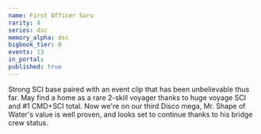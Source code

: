 ```yaml
---
name: First Officer Saru
rarity: 4
series: dsc
memory_alpha: dsc
bigbook_tier: 8
events: 13
in_portal:
published: true
---
```


Strong SCI base paired with an event clip that has been unbelievable thus far. May find a home as a rare 2-skill voyager thanks to huge voyage SCI and #1 CMD+SCI total. Now we're on our third Disco mega, Mr. Shape of Water's value is well proven, and looks set to continue thanks to his bridge crew status.
